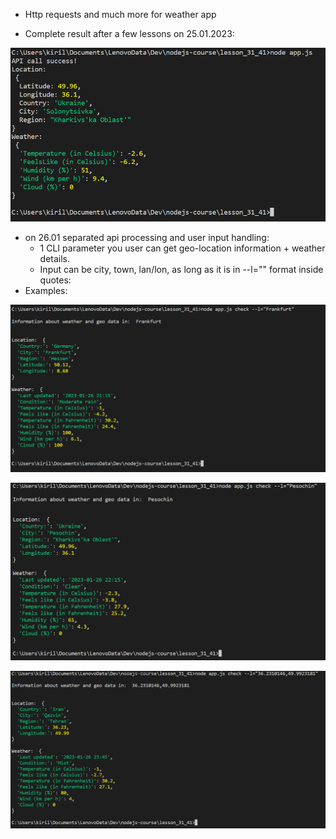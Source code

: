 - Http requests and much more for weather app

- Complete result after a few lessons on 25.01.2023:

![](https://github.com/swifty94/nodejs-course/blob/master/lesson_31_41/result.png)

- on 26.01 separated api processing and user input handling:
    - 1 CLI parameter you user can get geo-location information + weather details.
    - Input can be city, town, lan/lon, as long as it is in --l="" format inside quotes:
- Examples:

![](https://github.com/swifty94/nodejs-course/blob/master/lesson_31_41/result4.png)

![](https://github.com/swifty94/nodejs-course/blob/master/lesson_31_41/result2.png)

![](https://github.com/swifty94/nodejs-course/blob/master/lesson_31_41/result3.png)

